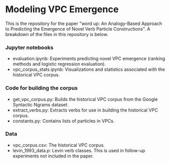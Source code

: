 # Modeling VPC Emergence

This is the repository for the paper "word up: An Analogy-Based Approach to Predicting the Emergence of Novel Verb Particle Constructions". A breakdown of the files in this repository is below.

### Jupyter notebooks
 * evaluation.ipynb: Experiments predicting novel VPC emergence (ranking methods and logistic regression evaluation).
 * vpc_corpus_stats.ipynb: Visualizations and statistics associated with the historical VPC corpus.
 
### Code for building the corpus
 * get_vpc_corpus.py: Builds the historical VPC corpus from the Google Syntactic Ngrams dataset.
 * extract_verbs.py: Extracts verbs for use in building the historical VPC corpus.
 * constants.py: Contains lists of particles in VPCs.
 
### Data
 * vpc_corpus.csv: The historical VPC corpus.
 * levin_1993_data.p: Levin verb classes. This is used in follow-up experiments not included in the paper.
